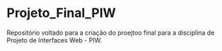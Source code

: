 # Projeto_Final_PIW
Repositório voltado para a criação do proejtoo final para a disciplina de Projeto de Interfaces Web - PIW.
